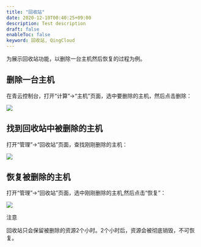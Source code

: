 ```yaml
---
title: "回收站"
date: 2020-12-10T00:40:25+09:00
description: Test description
draft: false
enableToc: false
keyword: 回收站, QingCloud
---
```




为展示回收站功能，以删除一台主机然后恢复的过程为例。

## 删除一台主机

在青云控制台，打开“计算”->“主机”页面，选中要删除的主机，然后点击删除：

![](../../_images/delete_instance.png)


## 找到回收站中被删除的主机

打开“管理”->“回收站”页面，查找刚刚删除的主机：

![](../../_images/find_delete_instance.png)


## 恢复被删除的主机
打开“管理”->“回收站”页面，选中刚刚删除的主机,然后点击“恢复”：

![](../../_images/find_deleted_and_recover.png)

注意

回收站只会保留被删除的资源2个小时。2个小时后，资源会被彻底销毁，不可恢复。